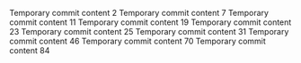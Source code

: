Temporary commit content 2
Temporary commit content 7
Temporary commit content 11
Temporary commit content 19
Temporary commit content 23
Temporary commit content 25
Temporary commit content 31
Temporary commit content 46
Temporary commit content 70
Temporary commit content 84
